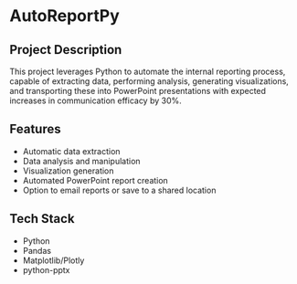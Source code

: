 # AutoReportPy

## Project Description
This project leverages Python to automate the internal reporting process, capable of extracting data, performing analysis, generating visualizations, and transporting these into PowerPoint presentations with expected increases in communication efficacy by 30%.

## Features
- Automatic data extraction
- Data analysis and manipulation
- Visualization generation
- Automated PowerPoint report creation
- Option to email reports or save to a shared location

## Tech Stack
- Python
- Pandas
- Matplotlib/Plotly
- python-pptx
